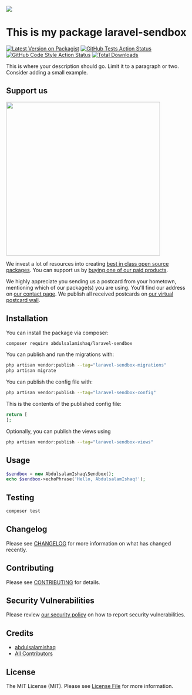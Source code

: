 
[<img src="https://github-ads.s3.eu-central-1.amazonaws.com/support-ukraine.svg?t=1" />](https://supportukrainenow.org)

# This is my package laravel-sendbox

[![Latest Version on Packagist](https://img.shields.io/packagist/v/abdulsalamishaq/laravel-sendbox.svg?style=flat-square)](https://packagist.org/packages/abdulsalamishaq/laravel-sendbox)
[![GitHub Tests Action Status](https://img.shields.io/github/workflow/status/abdulsalamishaq/laravel-sendbox/run-tests?label=tests)](https://github.com/abdulsalamishaq/laravel-sendbox/actions?query=workflow%3Arun-tests+branch%3Amain)
[![GitHub Code Style Action Status](https://img.shields.io/github/workflow/status/abdulsalamishaq/laravel-sendbox/Check%20&%20fix%20styling?label=code%20style)](https://github.com/abdulsalamishaq/laravel-sendbox/actions?query=workflow%3A"Check+%26+fix+styling"+branch%3Amain)
[![Total Downloads](https://img.shields.io/packagist/dt/abdulsalamishaq/laravel-sendbox.svg?style=flat-square)](https://packagist.org/packages/abdulsalamishaq/laravel-sendbox)

This is where your description should go. Limit it to a paragraph or two. Consider adding a small example.

## Support us

[<img src="https://github-ads.s3.eu-central-1.amazonaws.com/laravel-sendbox.jpg?t=1" width="419px" />](https://spatie.be/github-ad-click/laravel-sendbox)

We invest a lot of resources into creating [best in class open source packages](https://spatie.be/open-source). You can support us by [buying one of our paid products](https://spatie.be/open-source/support-us).

We highly appreciate you sending us a postcard from your hometown, mentioning which of our package(s) you are using. You'll find our address on [our contact page](https://spatie.be/about-us). We publish all received postcards on [our virtual postcard wall](https://spatie.be/open-source/postcards).

## Installation

You can install the package via composer:

```bash
composer require abdulsalamishaq/laravel-sendbox
```

You can publish and run the migrations with:

```bash
php artisan vendor:publish --tag="laravel-sendbox-migrations"
php artisan migrate
```

You can publish the config file with:

```bash
php artisan vendor:publish --tag="laravel-sendbox-config"
```

This is the contents of the published config file:

```php
return [
];
```

Optionally, you can publish the views using

```bash
php artisan vendor:publish --tag="laravel-sendbox-views"
```

## Usage

```php
$sendbox = new AbdulsalamIshaq\Sendbox();
echo $sendbox->echoPhrase('Hello, AbdulsalamIshaq!');
```

## Testing

```bash
composer test
```

## Changelog

Please see [CHANGELOG](CHANGELOG.md) for more information on what has changed recently.

## Contributing

Please see [CONTRIBUTING](https://github.com/spatie/.github/blob/main/CONTRIBUTING.md) for details.

## Security Vulnerabilities

Please review [our security policy](../../security/policy) on how to report security vulnerabilities.

## Credits

- [abdulsalamishaq](https://github.com/abdulsalamishaq)
- [All Contributors](../../contributors)

## License

The MIT License (MIT). Please see [License File](LICENSE.md) for more information.
